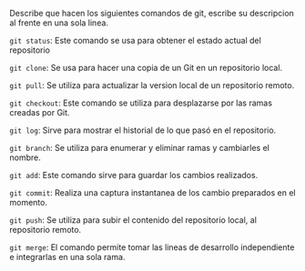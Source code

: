 Describe que hacen los siguientes comandos de git, escribe su descripcion al frente en una sola linea.

`git status`: Este comando se usa para obtener el estado actual del repositorio

`git clone`: Se usa para hacer una copia de un Git en un repositorio local. 

`git pull`: Se utiliza para  actualizar la version local de un repositorio remoto. 

`git checkout`: Este comando se utiliza para desplazarse por las ramas creadas por Git.

`git log`: Sirve para mostrar el historial de lo que pasó en el repositorio.

`git branch`: Se utiliza para enumerar y eliminar ramas y cambiarles el nombre. 

`git add`: Este comando sirve para guardar los cambios realizados.

`git commit`: Realiza una captura instantanea de los cambio preparados en el momento.

`git push`: Se utiliza para subir el contenido del repositorio local, al repositorio remoto.

`git merge`: El comando permite tomar las lineas de desarrollo independiente e integrarlas en una sola rama.